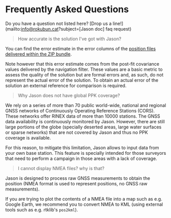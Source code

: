 # Frequently Asked Questions

Do you have a question not listed here? [Drop us a line!](mailto:info@rokubun.cat?subject=[Jason doc] faq request)

> How accurate is the solution I've got with Jason?

You can find the error estimate in the error columns of the [position files
delivered within the ZIP bundle](../manual#position-files-csv).

Note however that this error estimate comes from the post-fit covariance values
delivered by the navigation filter. These values are a basic metric
to assess the quality of the solution but are formal errors and, as such, do not represent
the actual error of the solution. To obtain an actual error of the solution an
external reference for comparison is required.

> Why Jason does not have global PPK coverage?

We rely on a series of more than 70 public world-wide, national and regional
GNSS networks of Continuously Operating Reference Stations (CORS). These networks
offer RINEX data of more than 10000 stations. The GNSS data availability is
continuously monitored by Jason. However, there are still large portions of the
globe (specially deserted areas, large water surfaces or sparse networks) that are not covered
by Jason and thus no PPK coverage is available.

For this reason, to mitigate this limitation, Jason allows to input data from
your own base station. This feature is specially intended for those surveyors
that need to perform a campaign in those areas with a lack of coverage.

> I cannot display NMEA files? why is that?

Jason is designed to process raw GNSS measurements to obtain the position
(NMEA format is used to represent positions, no GNSS raw measurements).

If you are trying to plot the contents of a NMEA file into a map such as
e.g. Google Earth, we recommend you to convert NMEA to KML (using external
tools such as e.g. rtklib's `pos2kml`).
